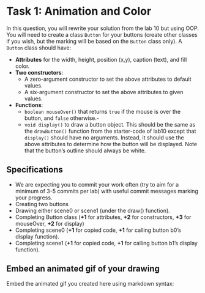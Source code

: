# Task 1: Animation and Color

In this question, you will rewrite your solution from the lab 10 but using OOP. You will need to create a class `Button` for your buttons (create other classes if you wish, but the marking will be based on the `Button` class only). A `Button` class should have:
- **Attributes** for the width, height, position (x,y), caption (text), and fill color.
- **Two constructors**:
    - A zero-argument constructor to set the above attributes to default values.
    - A six-argument constructor to set the above attributes to given values.
- **Functions**:
    - `boolean mouseOver()` that returns `true` if the mouse is over the button, and `false` otherwise.-
    - `void display()` to draw a button object. This should be the same as the `drawButton()` function from the starter-code of lab10 except that `display()` should have no arguments. Instead, it should use the above attributes to determine how the button will be displayed. Note that the button’s outline should always be white.


## Specifications

- We are expecting you to commit your work often (try to aim for a minimum of 3-5 commits per lab) with useful commit messages marking your progress.
- Creating two buttons
- Drawing either scene0 or scene1 (under the draw() function).
- Completing Button class (**+1** for attributes, **+2** for constructors, **+3** for mouseOver, **+2** for display)
- Completing scene0 (**+1** for copied code, **+1** for calling button b0’s display function).
- Completing scene1 (**+1** for copied code, **+1** for calling button b1’s display function).

## Embed an animated gif of your drawing
 
Embed the animated gif you created here using markdown syntax: